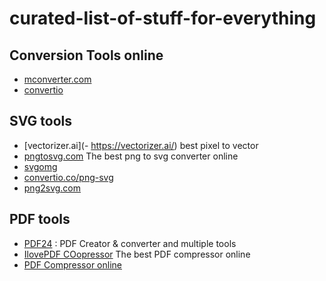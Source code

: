 # curated-list-of-stuff-for-everything

## Conversion Tools online

- [mconverter.com](https://mconverter.eu/)
- [convertio](https://convertio.co/fr/jpg-webp/)

## SVG tools
- [vectorizer.ai](- https://vectorizer.ai/) best pixel to vector
- [pngtosvg.com](https://www.pngtosvg.com/) The best png to svg converter online
- [svgomg](https://jakearchibald.github.io/svgomg/)
- [convertio.co/png-svg](https://convertio.co/png-svg/)
- [png2svg.com](https://png2svg.com/)

## PDF tools

- [PDF24](https://www.pdf24.org/fr/) : PDF Creator & converter and multiple tools
- [IlovePDF COopressor](https://www.ilovepdf.com/compress_pdf) The best PDF compressor online
- [PDF Compressor online](https://pdfcompressor.com/)
